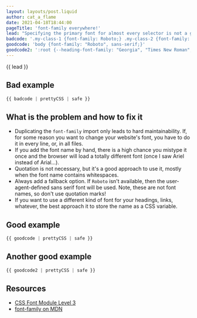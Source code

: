 ```yaml
---
layout: layouts/post.liquid
author: cat_a_flame
date: 2021-04-18T18:44:00
pageTitle: 'font-family everywhere!'
lead: "Specifying the primary font for almost every selector is not a good approach, yet I often run into this issue."
badcode: '.my-class-1 {font-family: Roboto;} .my-class-2 {font-family: Roboto;} p {font-family: Roboto;} .my-class-3 {font-family: Roboto;} footer {font-family: Roboto;}'
goodcode: 'body {font-family: "Roboto", sans-serif;}'
goodcode2: ':root {--heading-font-family: "Georgia", "Times New Roman", "Times", serif;} .title {font-family: var(--heading-font-family;)}'
---
```


<div class="article-section">

{{ lead }}


## Bad example

```css
{{ badcode | prettyCSS | safe }}
```
</div>
<div class="article-section list-section">

## What is the problem and how to fix it

- Duplicating the `font-family` import only leads to hard maintainability. If, for some reason you want to change your website's font, you have to do it in every line, or, in all files.
- If you add the font name by hand, there is a high chance you mistype it once and the browser will load a totally different font (once I saw Ariel instead of Arial...).
- Quotation is not necessary, but it's a good approach to use it, mostly when the font name contains whitespaces.
- Always add a fallback option. If `Roboto` isn't available, then the user-agent-defined sans serif font will be used. Note, these are not font names, so don't use quotation marks!
- If you want to use a different kind of font for your headings, links, whatever, the best approach it to store the name as a CSS variable.
</div>

<div class="article-section">

## Good example

```css
{{ goodcode | prettyCSS | safe }}
```

## Another good example

```css
{{ goodcode2 | prettyCSS | safe }}
```

</div>

<div class="article-section resources-section">

## Resources
- [CSS Font Module Level 3](https://www.w3.org/TR/2018/REC-css-fonts-3-20180920/#propdef-font-family)
- [font-family on MDN](https://developer.mozilla.org/en-US/docs/Web/CSS/font-family)
</div>
